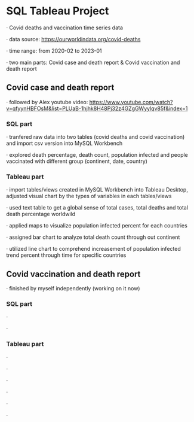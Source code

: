 # SQL Tableau Project
· Covid deaths and vaccination time series data 

· data source: https://ourworldindata.org/covid-deaths

· time range: from 2020-02 to 2023-01

· two main parts: Covid case and death report & Covid vaccination and death report

## Covid case and death report 

· followed by Alex youtube video: https://www.youtube.com/watch?v=qfyynHBFOsM&list=PLUaB-1hjhk8H48Pj32z4GZgGWyylqv85f&index=1

### SQL part

· tranfered raw data into two tables (covid deaths and covid vaccination) and import csv version into MySQL Workbench

· explored death percentage, death count, population infected and people vaccinated with different group (continent, date, country)

### Tableau part

· import tables/views created in MySQL Workbench into Tableau Desktop, adjusted visual chart by the types of variables in each tables/views

· used text table to get a global sense of total cases, total deaths and total death percentage worldwild

· applied maps to visualize population infected percent for each countries

· assigned bar chart to analyze total death count through out continent

· utilized line chart to comprehend increasement of population infected trend percent through time for specific countries


## Covid vaccination and death report 

· finished by myself independently (working on it now)

### SQL part

· 

· 

### Tableau part

· 

· 

· 

· 

· 

· 
